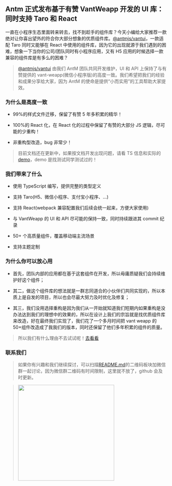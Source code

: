 ## Antm 正式发布基于有赞 VantWeapp 开发的 UI 库：同时支持 Taro 和 React

一直在小程序生态里面转来转去，找不到趁手的组件库？今天小编给大家推荐一款绝对让你喜出望外的符合你大部分想象的优质组件库。[@antmjs/vantui](https://github.com/AntmJS/vantui)，一款适配 Taro 同时又能够在 React 中使用的组件库，因为它的出现就源于我们遇到的困难，想象一下当你的公司/团队同时有小程序应用，又有 H5 应用的时候选择一款兼容的组件库是有多么的困难？

> [@antmjs/vantui](https://github.com/AntmJS/vantui) 由我们 AntM 团队共同开发维护，UI 和 API 上保持了与有赞提供的 vant-weapp(微信小程序版)的高度一致。我们希望把我们的经验和成果分享给大家，因为 AntM 的使命是提供“小而实用”的工具帮助大家提效。

### 为什么是高度一致

- 99%的样式文件迁移，保留了有赞 5 年多积累的精华！

- 100%的 React 化，在 React 化的过程中保留了有赞的大部分 JS 逻辑，尽可能的少重构！

- 非重构型改造，bug 非常少！

> 目前文档还在更新中，如果按文档开发出现问题，请看 TS 信息和实际的[demo](https://github.com/AntmJS/vantui/tree/main/packages/vantui-demo)，demo 是找测试同学测试过的！

### 我们带来了什么

- 使用 TypeScript 编写，提供完整的类型定义

- 支持 Taro(H5、微信小程序、支付宝小程序、...)

- 支持 React(webpack 兼容配置我们后续会统一起来，方便大家使用)

- 与 VantWeapp 的 UI 和 API 尽可能的保持一致，同时持续跟进其 commit 纪录

- 50+ 个高质量组件，覆盖移动端主流场景

- 支持主题定制

### 为什么你可以放心用

- 首先，团队内部的应用都在基于这套组件在开发，所以毋庸质疑我们会持续维护好这个组件；

- 其二，做这个组件库的想法就是一群志同道合的小伙伴们共同实现的，所以本质上是自发的项目，所以也会尽最大努力及时优化及修复；

- 其三，我们没用选择重构是因为我们从一开始就知道我们短期内如果重构是没办法达到我们的理想中的效果的，所以在设计上我们的宗旨就是找优质组件库来改造，好在最终我们实现了，我们花了一个多月时间把 vant weapp 的 50+组件改造成了我我们的版本，同时还保留了他们多年积累的组件的质量。

> 所以我们有什么理由不去试试呢！[去看看](https://github.com/AntmJS/vantui)

### 联系我们

> 如果你有兴趣和我们继续探讨，可以扫描[README.md](https://github.com/AntmJS/vantui)的二维码板块加微信群一起讨论，因为微信群二维码有时间限制，这里就不放了，github 会及时更新。

> <img style="width:300px" src="https://antm-js.gitee.io/resource/dingding.jpeg" />
